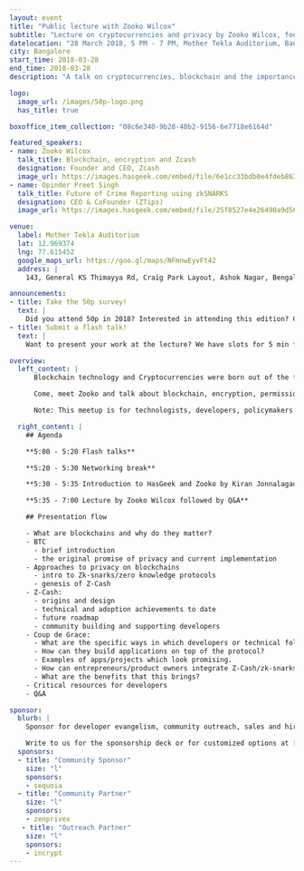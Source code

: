 ```yaml
---
layout: event
title: "Public lecture with Zooko Wilcox"
subtitle: "Lecture on cryptocurrencies and privacy by Zooko Wilcox, founder of Zcash."
datelocation: "28 March 2018, 5 PM - 7 PM, Mother Tekla Auditorium, Bangalore"
city: Bangalore
start_time: 2018-03-28
end_time: 2018-03-28
description: "A talk on cryptocurrencies, blockchain and the importance of privacy."

logo:
  image_url: /images/50p-logo.png
  has_title: true

boxoffice_item_collection: "08c6e340-9b28-40b2-9156-6e7718e6164d"

featured_speakers:
- name: Zooko Wilcox
  talk_title: Blockchain, encryption and Zcash
  designation: Founder and CEO, Zcash
  image_url: https://images.hasgeek.com/embed/file/6e1cc33bdb0e4fdeb863df6c4619ee51?size=640x480
- name: Opinder Preet Singh
  talk_title: Future of Crime Reporting using zkSNARKS
  designation: CEO & CoFounder (ZTips)
  image_url: https://images.hasgeek.com/embed/file/25f8527e4e26490a9d566c94ee5721da

venue:
  label: Mother Tekla Auditorium
  lat: 12.969374
  lng: 77.615452
  google_maps_url: https://goo.gl/maps/NFmnwEyvFt42
  address: |
    143, General KS Thimayya Rd, Craig Park Layout, Ashok Nagar, Bengaluru, Karnataka 560025

announcements:
- title: Take the 50p survey!
  text: |
    Did you attend 50p in 2018? Interested in attending this edition? Confused by all the payments conferences? [Help improve 50p](https://goo.gl/forms/rYcnQGvvFVXvHeTx1)
- title: Submit a flash talk!
  text: |
    Want to present your work at the lecture? We have slots for 5 min flash talks at the event. Flash talks need to be technical and cannot contain any marketing or hiring pitches. [Submit here](https://goo.gl/forms/2h7UvbHBYLNnDHq82)

overview:
  left_content: |
      Blockchain technology and Cryptocurrencies were born out of the financial crisis in 2008 promising a future without banks or intermediaries. Fast forward 10 years and we are looking at an exciting technology which can upend not just banking but can improve the processes around everything that involves a central trusted authority. This technology expects a strong background in engineering, cryptography and also soft skills like behavioural economics.

      Come, meet Zooko and talk about blockchain, encryption, permission-less innovation, and freedom. Zooko has more than 20 years of experience in open, decentralized systems, cryptography and information security, and startups. He is recognized for his work on DigiCash, Mojo Nation, ZRTP, “Zooko's Triangle”, Tahoe-LAFS, BLAKE2, and SPHINCS. He is also the Founder of Least Authority. He sometimes blogs about health science. He tweets a lot.

      Note: This meetup is for technologists, developers, policymakers and entrepreneurs to understand the vision and utility around Zcash and zk-snarks), and how they can benefit and contribute to the projects. Discussions around ICOs or cryptocurrency valuations will not be allowed.

  right_content: |
    ## Agenda

    **5:00 - 5:20 Flash talks**

    **5:20 - 5:30 Networking break**

    **5:30 - 5:35 Introduction to HasGeek and Zooko by Kiran Jonnalagadda**

    **5:35 - 7:00 Lecture by Zooko Wilcox followed by Q&A**

    ## Presentation flow

    - What are blockchains and why do they matter?
    - BTC
      - brief introduction
      - the original promise of privacy and current implementation
    - Approaches to privacy on blockchains
      - intro to Zk-snarks/zero knowledge protocols
      - genesis of Z-Cash
    - Z-Cash:
      - origins and design
      - technical and adoption achievements to date
      - future roadmap
      - community building and supporting developers
    - Coup de Grace:
      - What are the specific ways in which developers or technical folks can contribute to Z-Cash?
      - How can they build applications on top of the protocol?
      - Examples of apps/projects which look promising.
      - How can entrepreneurs/product owners integrate Z-Cash/zk-snarks.
      - What are the benefits that this brings?
    - Critical resources for developers
    - Q&A

sponsor:
  blurb: |
    Sponsor for developer evangelism, community outreach, sales and hiring.

    Write to us for the sponsorship deck or for customized options at [info@hasgeek.com](mailto:info@hasgeek.com)
  sponsors:
  - title: "Community Sponsor"
    size: "l"
    sponsors:
    - sequoia
  - title: "Community Partner"
    size: "l"
    sponsors:
    - zenprivex
   - title: "Outreach Partner"
    size: "l"
    sponsors:
    - incrypt
---
```


